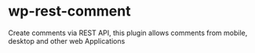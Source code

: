 # wp-rest-comment
Create comments via REST API, this plugin allows comments from mobile, desktop and other web Applications
